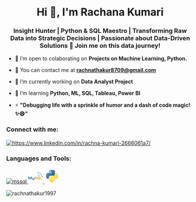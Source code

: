 <h1 align="center">Hi 👋, I'm Rachana Kumari</h1>
<h3 align="center">Insight Hunter | Python & SQL Maestro | Transforming Raw Data into Strategic Decisions | Passionate about Data-Driven Solutions 🚀 Join me on this data journey!</h3>

- 🤝 I’m open to colaborating on **Projects on Machine Learning, Python.**

- 📧 You can contact me at **rachnathakur8709@gmail.com**

- 🚀 I’m currently working on **Data Analyst Project**

- 🧠 I’m learning **Python, ML, SQL, Tableau, Power BI**

- ⚡ **"Debugging life with a sprinkle of humor and a dash of code magic! ✨😄"**

<h3 align="left">Connect with me:</h3>
<p align="left">
<a href="https://linkedin.com/in/https://www.linkedin.com/in/rachna-kumari-2666061a7/" target="blank"><img align="center" src="https://raw.githubusercontent.com/rahuldkjain/github-profile-readme-generator/master/src/images/icons/Social/linked-in-alt.svg" alt="https://www.linkedin.com/in/rachna-kumari-2666061a7/" height="30" width="40" /></a>
</p>

<h3 align="left">Languages and Tools:</h3>
<p align="left"> <a href="https://www.microsoft.com/en-us/sql-server" target="_blank" rel="noreferrer"> <img src="https://www.svgrepo.com/show/303229/microsoft-sql-server-logo.svg" alt="mssql" width="40" height="40"/> </a> <a href="https://www.mysql.com/" target="_blank" rel="noreferrer"> <img src="https://raw.githubusercontent.com/devicons/devicon/master/icons/mysql/mysql-original-wordmark.svg" alt="mysql" width="40" height="40"/> </a> <a href="https://www.python.org" target="_blank" rel="noreferrer"> <img src="https://raw.githubusercontent.com/devicons/devicon/master/icons/python/python-original.svg" alt="python" width="40" height="40"/> </a> </p>

<p><img align="center" src="https://github-readme-stats.vercel.app/api/top-langs?username=rachnathakur1997&show_icons=true&locale=en&layout=compact" alt="rachnathakur1997" /></p>
